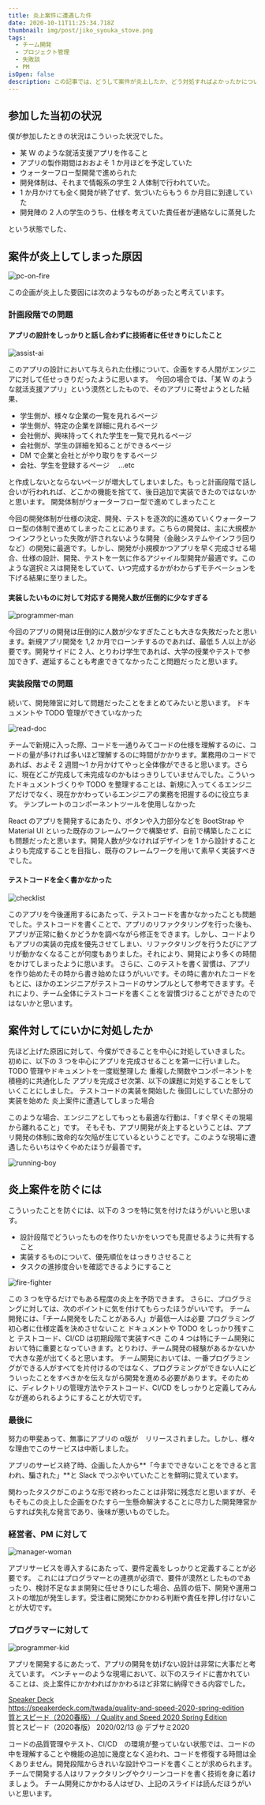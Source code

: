 ```yaml
---
title: 炎上案件に遭遇した件
date: 2020-10-11T11:25:34.718Z
thumbnail: img/post/jiko_syouka_stove.png
tags:
  - チーム開発
  - プロジェクト管理
  - 失敗談
  - PM
isOpen: false
description: この記事では、どうして案件が炎上したか、どう対処すればよかったかについて、過去を振り返って書いていきたいと思います。このような状況は、どのような現場でも起こりえます。当時参加したプロジェクトを批判しているわけではありません。失敗の原因を分析し、対処法をまとめ、多くのアプリ開発関係者へ知見を広げることで多くの開発現場でこの状況に巻き込まないことを目的としています。
---
```

## 参加した当初の状況

僕が参加したときの状況はこういった状況でした。

* 某 W のような就活支援アプリを作ること
* アプリの製作期間はおおよそ 1 か月ほどを予定していた
* ウォーターフロー型開発で進められた
* 開発体制は、それまで情報系の学生 2 人体制で行われていた。
* 1 か月かけても全く開発が終了せず、気づいたらもう 6 か月目に到達していた
* 開発陣の 2 人の学生のうち、仕様を考えていた責任者が連絡なしに蒸発した

という状態でした、

## 案件が炎上してしまった原因



![pc-on-fire](/img/post/computer_internet_enjou.png)

この企画が炎上した要因には次のようなものがあったと考えています。

### 計画段階での問題

#### アプリの設計をしっかりと話し合わずに技術者に任せきりにしたこと


![assist-ai](/img/post/ai_shigoto_makaseru.png)



このアプリの設計において与えられた仕様について、企画をする人間がエンジニアに対して任せっきりだったように思います。　今回の場合では、「某 W のような就活支援アプリ」という漠然としたもので、そのアプリに寄せようとした結果、

* 学生側が、様々な企業の一覧を見れるページ
* 学生側が、特定の企業を詳細に見れるページ
* 会社側が、興味持ってくれた学生を一覧で見れるページ
* 会社側が、学生の詳細を知ることができるページ
* DM で企業と会社とがやり取りをするページ
* 会社、学生を登録するページ　 ...etc

と作成しないとならないページが増大してしまいました。もっと計画段階で話し合いが行われれば、どこかの機能を捨てて、後日追加で実装できたのではないかと思います。
開発体制がウォーターフロー型で進めてしまったこと

今回の開発体制が仕様の決定、開発、テストを逐次的に進めていくウォーターフロー型の体制で進めてしまったことにあります。こちらの開発は、主に大規模かつインフラといった失敗が許されないような開発（金融システムやインフラ回りなど）の開発に最適です。しかし、開発が小規模かつアプリを早く完成させる場合、仕様の設計、開発、テストを一気に作るアジャイル型開発が最適です。このような選択ミスは開発をしていて、いつ完成するかがわからずモチベーションを下げる結果に至りました。

#### 実装したいものに対して対応する開発人数が圧倒的に少なすぎる

![programmer-man](/img/post/computer_man3_cry.png)



今回のアプリの開発は圧倒的に人数が少なすぎたことも大きな失敗だったと思います。新規アプリ開発を 1,2 か月でローンチするのであれば、最低 5 人以上が必要です。開発サイドに 2 人、とりわけ学生であれば、大学の授業やテストで参加できず、遅延することも考慮できてなかったこと問題だったと思います。

### 実装段階での問題

続いて、開発陣営に対して問題だったことをまとめてみたいと思います。
ドキュメントや TODO 管理ができていなかった

![read-doc](/img/post/setsumeisyo_woman.png "read-doc")

チームで新規に入った際、コードを一通りみてコードの仕様を理解するのに、コードの量が多ければ多いほど理解するのに時間がかかります。業務用のコードであれば、およそ 2 週間～1 か月かけてやっと全体像ができると思います。さらに、現在どこが完成して未完成なのかもはっきりしていませんでした。こういったドキュメントづくりや TODO を整理することは、新規に入ってくるエンジニアだけでなく、現在かかわっているエンジニアの業務を把握するのに役立ちます。
テンプレートのコンポーネントツールを使用しなかった

React のアプリを開発するにあたり、ボタンや入力部分などを BootStrap や Material UI といった既存のフレームワークで構築せず、自前で構築したことにも問題だったと思います。開発人数が少なければデザインを 1 から設計することよりも完成することを目指し、既存のフレームワークを用いて素早く実装すべきでした。

#### テストコードを全く書かなかった


![checklist](/img/post/clipboard4_check.png "checklist")

このアプリを今後運用するにあたって、テストコードを書かなかったことも問題でした。テストコードを書くことで、アプリのリファクタリングを行った後も、アプリが正常に動くかどうかを調べながら修正をできます。しかし、コードよりもアプリの実装の完成を優先させてしまい、リファクタリングを行うたびにアプリが動かなくなることが何度もありました。それにより、開発により多くの時間をかけてしまったように思います。
さらに、このテストを書く習慣は、アプリを作り始めたその時から書き始めたほうがいいです。その時に書かれたコードをもとに、ほかのエンジニアがテストコードのサンプルとして参考できますす。それにより、チーム全体にテストコードを書くことを習慣づけることができたのではないかと思います。

## 案件対してにいかに対処したか

先ほど上げた原因に対して、今僕ができることを中心に対処していきました。
初めに、以下の 3 つを中心にアプリを完成させることを第一に行いました。
TODO 管理やドキュメントを一度総整理した
重複した関数やコンポーネントを積極的に共通化した
アプリを完成させ次第、以下の課題に対処することをしていくことにしました。
テストコードの実装を開始した
後回しにしていた部分の実装を始めた
炎上案件に遭遇してしまった場合

このような場合、エンジニアとしてもっとも最適な行動は、「すぐ早くその現場から離れること」です。
そもそも、アプリ開発が炎上するということは、アプリ開発の体制に致命的な欠陥が生じているということです。このような現場に遭遇したらいちはやくやめたほうが最善です。


![running-boy](/img/post/ikanoosushi4_sugunigeru.png "running-boy")

## 炎上案件を防ぐには

こういったことを防ぐには、以下の 3 つを特に気を付けたほうがいいと思います。

* 設計段階でどういったものを作りたいかをいつでも見直せるように共有すること
* 実装するものについて、優先順位をはっきりさせること
* タスクの進捗度合いを確認できるようにすること

![fire-fighter](/img/post/figure_shouka.png "fire-fighter")

この 3 つを守るだけでもある程度の炎上を予防できます。
さらに、プログラミングに対しては、次のポイントに気を付けてもらったほうがいいです。
チーム開発には、「チーム開発をしたことがある人」が最低一人は必要
プログラミング初心者に仕様定義を決めさせないこと
ドキュメントや TODO をしっかり残すこと
テストコード、CI/CD は初期段階で実装すべき
この 4 つは特にチーム開発において特に重要となっていきます。とりわけ、チーム開発の経験があるかないかで大きな差が出てくると思います。
チーム開発においては、一番プログラミングができる人がすべてを片付けるのではなく、プログラミングができない人にどういったことをすべきかを伝えながら開発を進める必要があります。そのために、ディレクトリの管理方法やテストコード、CI/CD をしっかりと定義してみんなが進められるようにすることが大切です。

### 最後に

努力の甲斐あって、無事にアプリの α版が　リリースされました。しかし、様々な理由でこのサービスは中断しました。

アプリのサービス終了時、企画した人から**「今までできないことをできると言われ、騙された」**と Slack でつぶやいていたことを鮮明に覚えています。

関わったタスクがこのような形で終わったことは非常に残念だと思いますが、そもそもこの炎上した企画をひたすら一生懸命解決することに尽力した開発陣営からすれば失礼な発言であり、後味が悪いものでした。

### 経営者、PM に対して

![manager-woman](/img/post/manager_woman.png "manager-woman")


アプリサービスを導入するにあたって、要件定義をしっかりと定義することが必要です。 これにはプログラマーとの連携が必須で、要件が漠然としたものであったり、検討不足なまま開発に任せきりにした場合、品質の低下、開発や運用コストの増加が発生します。受注者に開発にかかわる判断や責任を押し付けないことが大切です。

### プログラマーに対して

![programmer-kid](/img/post/kid_job_boy_programmer)

アプリを開発するにあたって、アプリの開発を妨げない設計は非常に大事だと考えています。
ベンチャーのような現場において、以下のスライドに書かれていることは、炎上案件にかかわればかかわるほど非常に納得できる内容でした。

<div class="bcard-wrapper"><span class="bcard-header withgfav"><div class="bcard-favicon" style="background-image: url(https://www.google.com/s2/favicons?domain=https://speakerdeck.com/twada/quality-and-speed-2020-spring-edition)"></div><div class="bcard-site"><a href="https://speakerdeck.com/twada/quality-and-speed-2020-spring-edition" rel="nofollow" target="_blank">Speaker Deck</a></div><div class="bcard-url"><a href="https://speakerdeck.com/twada/quality-and-speed-2020-spring-edition" rel="nofollow" target="_blank">https://speakerdeck.com/twada/quality-and-speed-2020-spring-edition</a></div></span><span class="bcard-main withogimg"><div class="bcard-title"><a href="https://speakerdeck.com/twada/quality-and-speed-2020-spring-edition" rel="nofollow" target="_blank">質とスピード（2020春版） / Quality and Speed 2020 Spring Edition</a></div><div class="bcard-description">質とスピード（2020春版）
2020/02/13 @ デブサミ2020
</div><a href="https://speakerdeck.com/twada/quality-and-speed-2020-spring-edition" rel="nofollow" target="_blank"><div class="bcard-img" style="background-image: url(https://files.speakerdeck.com/presentations/2de4c404a69b4bcf97650a00c66b748f/slide_0.jpg?602849)"></div></a></span></div>

コードの品質管理やテスト、CI/CD　の環境が整っていない状態では、コードの中を理解することや機能の追加に幾度となく追われ、コードを修復する時間は全くありません。開発段階からきれいな設計やコードを書くことが求められます。チームで開発する人はリファクタリングやクリーンコードを書く技術を身に着けましょう。
チーム開発にかかわる人はぜひ、上記のスライドは読んだほうがいいと思います。